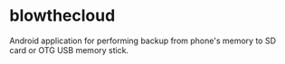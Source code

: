 # blowthecloud
Android application for performing backup from phone's memory to SD card or OTG USB memory stick.
